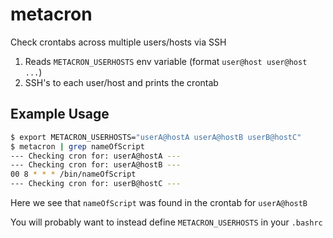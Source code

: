 # metacron
Check crontabs across multiple users/hosts via SSH


1. Reads `METACRON_USERHOSTS` env variable (format `user@host user@host ...`)
2. SSH's to each user/host and prints the crontab

## Example Usage

```bash
$ export METACRON_USERHOSTS="userA@hostA userA@hostB userB@hostC"
$ metacron | grep nameOfScript
--- Checking cron for: userA@hostA ---
--- Checking cron for: userA@hostB ---
00 8 * * * /bin/nameOfScript
--- Checking cron for: userB@hostC ---
```

Here we see that `nameOfScript` was found in the crontab for `userA@hostB`

You will probably want to instead define `METACRON_USERHOSTS` in your `.bashrc`
